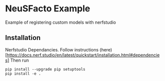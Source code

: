 # NeuSFacto Example
Example of registering custom models with nerfstudio
## Installation
Nerfstudio Dependancies. Follow instructions (here)[https://docs.nerf.studio/en/latest/quickstart/installation.html#dependencies]
Then run

```
pip install --upgrade pip setuptools
pip install -e .
```